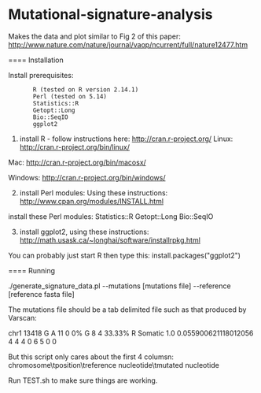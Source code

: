 Mutational-signature-analysis
=============================

Makes the data and plot similar to Fig 2 of this paper: 
http://www.nature.com/nature/journal/vaop/ncurrent/full/nature12477.htm

==== Installation

Install prerequisites: 

	       R (tested on R version 2.14.1)
	       Perl (tested on 5.14)
	       Statistics::R
	       Getopt::Long
	       Bio::SeqIO
	       ggplot2

1) install R - follow instructions here:
http://cran.r-project.org/
Linux: 
http://cran.r-project.org/bin/linux/

Mac: 
http://cran.r-project.org/bin/macosx/

Windows: 
http://cran.r-project.org/bin/windows/

2) install Perl modules: 
Using these instructions: 
http://www.cpan.org/modules/INSTALL.html

install these Perl modules: 
Statistics::R Getopt::Long Bio::SeqIO

3) install ggplot2, using these instructions: 
http://math.usask.ca/~longhai/software/installrpkg.html

You can probably just start R then type this: 
install.packages("ggplot2")

==== Running

./generate_signature_data.pl --mutations [mutations file] --reference [reference fasta file]

The mutations file should be a tab delimited file such as that produced by Varscan: 

chr1	13418	G	A	11	0	0%	G	8	4	33.33%	R	Somatic	1.0	0.055900621118012056	4	4	4	0	6	5	0	0

But this script only cares about the first 4 columsn: 
chromosome\tposition\treference nucleotide\tmutated nucleotide

Run TEST.sh to make sure things are working. 